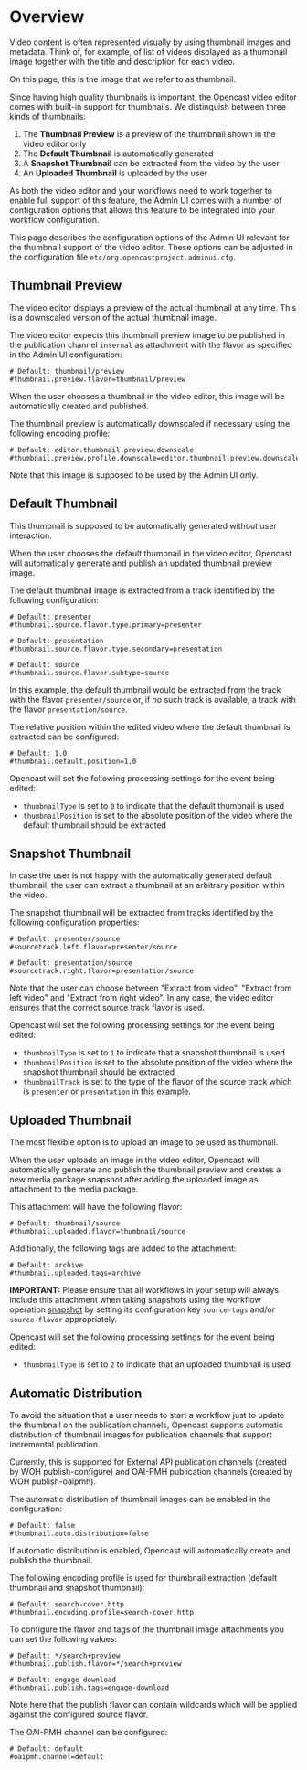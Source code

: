 Overview
========

Video content is often represented visually by using thumbnail images and metadata. Think of, for example, of list
of videos displayed as a thumbnail image together with the title and description for each video.

On this page, this is the image that we refer to as thumbnail.

Since having high quality thumbnails is important, the Opencast video editor comes with built-in support for
thumbnails. We distinguish between three kinds of thumbnails:

  1. The **Thumbnail Preview** is a preview of the thumbnail shown in the video editor only
  2. The **Default Thumbnail** is automatically generated
  3. A **Snapshot Thumbnail** can be extracted from the video by the user
  4. An **Uploaded Thumbnail** is uploaded by the user

As both the video editor and your workflows need to work together to enable full support of this feature,
the Admin UI comes with a number of configuration options that allows this feature to be integrated into
your workflow configuration.

This page describes the configuration options of the Admin UI relevant for the thumbnail support of the video editor.
These options can be adjusted in the configuration file `etc/org.opencastproject.adminui.cfg`.

Thumbnail Preview
-----------------

The video editor displays a preview of the actual thumbnail at any time. This is a downscaled version of the actual
thumbnail image.

The video editor expects this thumbnail preview image to be published in the publication channel `internal` as
attachment with the flavor as specified in the Admin UI configuration:

    # Default: thumbnail/preview
    #thumbnail.preview.flavor=thumbnail/preview

When the user chooses a thumbnail in the video editor, this image will be automatically created and published.

The thumbnail preview is automatically downscaled if necessary using the following encoding profile:

    # Default: editor.thumbnail.preview.downscale
    #thumbnail.preview.profile.downscale=editor.thumbnail.preview.downscale

Note that this image is supposed to be used by the Admin UI only.

Default Thumbnail
-----------------

This thumbnail is supposed to be automatically generated without user interaction.

When the user chooses the default thumbnail in the video editor, Opencast will automatically generate and publish
an updated thumbnail preview image.

The default thumbnail image is extracted from a track identified by the following configuration:

    # Default: presenter
    #thumbnail.source.flavor.type.primary=presenter

    # Default: presentation
    #thumbnail.source.flavor.type.secondary=presentation

    # Default: source
    #thumbnail.source.flavor.subtype=source

In this example, the default thumbnail would be extracted from the track with the flavor `presenter/source` or, if
no such track is available, a track with the flavor `presentation/source`.

The relative position within the edited video where the default thumbnail is extracted can be configured:

    # Default: 1.0
    #thumbnail.default.position=1.0

Opencast will set the following processing settings for the event being edited:

  - `thumbnailType` is set to `0` to indicate that the default thumbnail is used
  - `thumbnailPosition` is set to the absolute position of the video where the default thumbnail should be extracted

Snapshot Thumbnail
------------------

In case the user is not happy with the automatically generated default thumbnail, the user can extract a thumbnail
at an arbitrary position within the video.

The snapshot thumbnail will be extracted from tracks identified by the following configuration properties:

    # Default: presenter/source
    #sourcetrack.left.flavor=presenter/source

    # Default: presentation/source
    #sourcetrack.right.flavor=presentation/source

Note that the user can choose between "Extract from video", "Extract from left video" and "Extract from right video".
In any case, the video editor ensures that the correct source track flavor is used.

Opencast will set the following processing settings for the event being edited:

  - `thumbnailType` is set to `1` to indicate that a snapshot thumbnail is used
  - `thumbnailPosition` is set to the absolute position of the video where the snapshot thumbnail should be extracted
  - `thumbnailTrack` is set to the type of the flavor of the source track which is `presenter` or `presentation`
    in this example.

Uploaded Thumbnail
------------------

The most flexible option is to upload an image to be used as thumbnail.

When the user uploads an image in the video editor, Opencast will automatically generate and publish the thumbnail
preview and creates a new media package snapshot after adding the uploaded image as attachment to the media package.

This attachment will have the following flavor:

    # Default: thumbnail/source
    #thumbnail.uploaded.flavor=thumbnail/source

Additionally, the following tags are added to the attachment:

    # Default: archive
    #thumbnail.uploaded.tags=archive

**IMPORTANT:** Please ensure that all workflows in your setup will always include this attachment when taking
snapshots using the workflow operation [snapshot](../../workflowoperationhandlers/snapshot-woh.md) by setting its
configuration key `source-tags` and/or `source-flavor` appropriately.

Opencast will set the following processing settings for the event being edited:

  - `thumbnailType` is set to `2` to indicate that an uploaded thumbnail is used

Automatic Distribution
----------------------

To avoid the situation that a user needs to start a workflow just to update the thumbnail on the publication channels,
Opencast supports automatic distribution of thumbnail images for publication channels that support incremental
publication.

Currently, this is supported for External API publication channels (created by WOH publish-configure) and OAI-PMH
publication channels (created by WOH publish-oaipmh).

The automatic distribution of thumbnail images can be enabled in the configuration:

    # Default: false
    #thumbnail.auto.distribution=false

If automatic distribution is enabled, Opencast will automatically create and publish the thumbnail.

The following encoding profile is used for thumbnail extraction (default thumbnail and snapshot thumbnail):

    # Default: search-cover.http
    #thumbnail.encoding.profile=search-cover.http

To configure the flavor and tags of the thumbnail image attachments you can set the following values:

    # Default: */search+preview
    #thumbnail.publish.flavor=*/search+preview

    # Default: engage-download
    #thumbnail.publish.tags=engage-download

Note here that the publish flavor can contain wildcards which will be applied against the configured source flavor.

The OAI-PMH channel can be configured:

    # Default: default
    #oaipmh.channel=default

